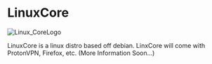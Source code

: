 # LinuxCore
![Linux_CoreLogo](https://github.com/0WordsT0Say/LinxCore/assets/92313834/dd6cdec8-59f2-490c-963b-cc5274699ab9)

LinuxCore is a linux distro based off debian. LinxCore will come with ProtonVPN, Firefox, etc.
(More Information Soon...)
